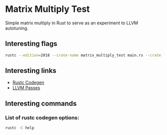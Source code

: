 # Matrix Multiply Test  

Simple matrix multiply in Rust to serve as an experiment to LLVM autotuning.

## Interesting flags

```bash
rustc --edition=2018 --crate-name matrix_multiply_test main.rs --crate-type bin --emit=llvm-ir,link -C debuginfo=0 -L dependency=/home/emanuel/Documentos/mm/target/debug/deps --extern ndarray=/home/emanuel/Documentos/mm/target/debug/deps/libndarray-30276bc906ea8492.rlib --extern ndarray_rand=/home/emanuel/Documentos/mm/target/debug/deps/libndarray_rand-7489760779d5a8e9.rlib
```

## Interesting links

- [Rustc Codegen](https://doc.rust-lang.org/rustc/codegen-options/index.html)
- [LLVM Passes](http://llvm.org/docs/Passes.html)

## Interesting commands

### List of rustc codegen options:

```bash
rustc -C help
```
